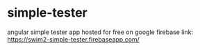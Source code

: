 # simple-tester
angular simple tester app hosted for free on google firebase
link:
https://swim2-simple-tester.firebaseapp.com/
